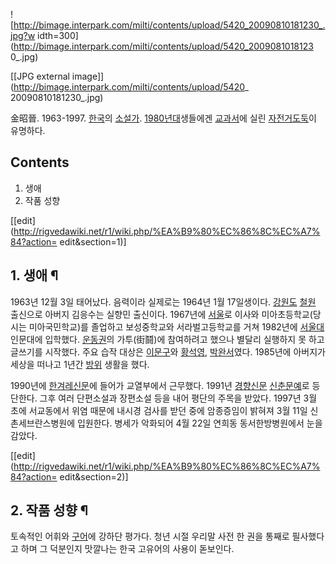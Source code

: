 ![http://bimage.interpark.com/milti/contents/upload/5420_20090810181230_.jpg?w
idth=300](http://bimage.interpark.com/milti/contents/upload/5420_2009081018123
0_.jpg)

[[JPG external image]](http://bimage.interpark.com/milti/contents/upload/5420_
20090810181230_.jpg)

金昭晉. 1963-1997. [한국](%ED%95%9C%EA%B5%AD.md)의
[소설가](%EC%86%8C%EC%84%A4%EA%B0%80.md).
[1980년대](1980%EB%85%84%EB%8C%80.md)생들에겐
[교과서](%EA%B5%90%EA%B3%BC%EC%84%9C.md)에 실린 [자전거도둑](%EC%9E%90%EC%A0%84%EA%B1%B0%20%EB%8F%84%EB%91%91.md)이 유명하다.

## Contents

    

1. 생애 
2. 작품 성향 

[[edit](http://rigvedawiki.net/r1/wiki.php/%EA%B9%80%EC%86%8C%EC%A7%84?action=
edit&section=1)]

## 1. 생애 ¶

1963년 12월 3일 태어났다. 음력이라 실제로는 1964년 1월 17일생이다.
[강원도](%EA%B0%95%EC%9B%90%EB%8F%84.md) [철원](%EC%B2%A0%EC%9B%90.md) 출신으로
아버지 김응수는 실향민 출신이다. 1967년에 [서울](%EC%84%9C%EC%9A%B8.md)로 이사와 미아초등학교(당시는
미아국민학교)를 졸업하고 보성중학교와 서라벌고등학교를 거쳐 1982년에
[서울대](%EC%84%9C%EC%9A%B8%EB%8C%80.md) 인문대에 입학했다.
[운동권](%EC%9A%B4%EB%8F%99%EA%B6%8C.md)의 가투(街鬪)에 참여하려고 했으나 별달리 실행하지 못 하고 글쓰기를
시작했다. 주요 습작 대상은 [이문구](%EC%9D%B4%EB%AC%B8%EA%B5%AC.md)와
[황석영](%ED%99%A9%EC%84%9D%EC%98%81.md),
[박완서](%EB%B0%95%EC%99%84%EC%84%9C.md)였다. 1985년에 아버지가 세상을 떠나고 1년간
[방위](%EB%B0%A9%EC%9C%84.md) 생활을 했다.

  

1990년에 [한겨레신문](%ED%95%9C%EA%B2%A8%EB%A0%88%EC%8B%A0%EB%AC%B8.md)에 들어가 교열부에서
근무했다. 1991년 [경향신문](%EA%B2%BD%ED%96%A5%EC%8B%A0%EB%AC%B8.md)
[신춘문예](%EC%8B%A0%EC%B6%98%EB%AC%B8%EC%98%88.md)로 등단한다. 그후 여러 단편소설과 장편소설 등을
내어 평단의 주목을 받았다. 1997년 3월 초에 서교동에서 위염 때문에 내시경 검사를 받던 중에 암종증임이 밝혀져 3월 11일
신촌세브란스병원에 입원한다. 병세가 악화되어 4월 22일 연희동 동서한방병원에서 눈을 감았다.

[[edit](http://rigvedawiki.net/r1/wiki.php/%EA%B9%80%EC%86%8C%EC%A7%84?action=
edit&section=2)]

## 2. 작품 성향 ¶

토속적인 어휘와 [구어](%EA%B5%AC%EC%96%B4.md)에 강하단 평가다. 청년 시절 우리말 사전 한 권을 통째로 필사했다고
하며 그 덕분인지 맛깔나는 한국 고유어의 사용이 돋보인다.

